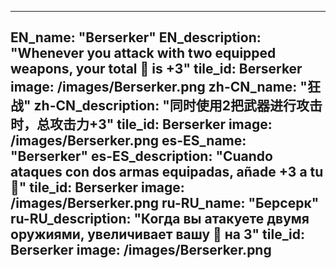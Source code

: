 ---

EN_name: "Berserker"
EN_description: "Whenever you attack with two equipped weapons, your total 🔸 is +3"
tile_id: Berserker
image: /images/Berserker.png
zh-CN_name: "狂战"
zh-CN_description: "同时使用2把武器进行攻击时，总攻击力+3"
tile_id: Berserker
image: /images/Berserker.png
es-ES_name: "Berserker"
es-ES_description: "Cuando ataques con dos armas equipadas, añade +3 a tu 🔸"
tile_id: Berserker
image: /images/Berserker.png
ru-RU_name: "Берсерк"
ru-RU_description: "Когда вы атакуете двумя оружиями, увеличивает вашу 🔸 на 3"
tile_id: Berserker
image: /images/Berserker.png
---